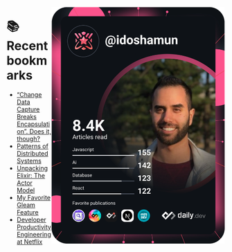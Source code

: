 <a href="https://app.daily.dev/idoshamun"><img src="https://raw.githubusercontent.com/idoshamun/idoshamun/devcard/devcard.svg" align='right' width="400" alt="Ido Shamun's Dev Card"/></a>

# 📚 Recent bookmarks
<!-- BOOKMARKS:START -->
- [“Change Data Capture Breaks Encapsulation”. Does it, though?](https://app.daily.dev/posts/Q7jgLpyR8?utm_source=rss&utm_medium=bookmarks&utm_campaign=28849d86070e4c099c877ab6837c61f0)
- [Patterns of Distributed Systems](https://app.daily.dev/posts/KCfNcMOGM?utm_source=rss&utm_medium=bookmarks&utm_campaign=28849d86070e4c099c877ab6837c61f0)
- [Unpacking Elixir: The Actor Model](https://app.daily.dev/posts/b9AFxatrI?utm_source=rss&utm_medium=bookmarks&utm_campaign=28849d86070e4c099c877ab6837c61f0)
- [My Favorite Gleam Feature](https://app.daily.dev/posts/YK9IIBNpr?utm_source=rss&utm_medium=bookmarks&utm_campaign=28849d86070e4c099c877ab6837c61f0)
- [Developer Productivity Engineering at Netflix](https://app.daily.dev/posts/zjluAdhC9?utm_source=rss&utm_medium=bookmarks&utm_campaign=28849d86070e4c099c877ab6837c61f0)
<!-- BOOKMARKS:END -->
